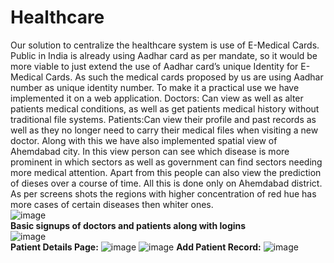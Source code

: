 # Healthcare

Our solution to centralize the healthcare system is use of E-Medical Cards. Public in India is already using Aadhar card as per mandate, so it would be more viable to just extend the use of Aadhar card’s unique Identity for E-Medical Cards. As such the medical cards proposed by us are using Aadhar number as unique identity number. 
To make it a practical use we have implemented it on a web application.
Doctors: Can view as well as alter patients medical conditions, as well as get patients medical history without traditional file systems.
Patients:Can view their profile and past records as well as they no longer need to carry their medical files when visiting a new doctor.
Along with this we have also implemented spatial view of Ahemdabad city. In this view person can see which disease is more prominent in which sectors as well as government can find sectors needing more medical attention. Apart from this people can also view the prediction of dieses over a course of time. All this is done only on Ahemdabad district. As per screens shots the regions with higher concentration of red hue has more cases of certain diseases then whiter ones.
<br>
![image](https://user-images.githubusercontent.com/45670873/76800995-bbe42f00-67fa-11ea-886c-0e08e472bec7.png)
<br>
<b>Basic signups of doctors and patients along with logins</b>
<br>
![image](https://user-images.githubusercontent.com/45670873/76801005-c30b3d00-67fa-11ea-9537-b4d0c25390ee.png)
<br><b>Patient Details Page:</b>
![image](https://user-images.githubusercontent.com/45670873/76801083-f5b53580-67fa-11ea-8afc-2d305a751e6c.png)
![image](https://user-images.githubusercontent.com/45670873/76801096-fc43ad00-67fa-11ea-8d72-683cd154c6cc.png)
<b>Add Patient Record:</b>
![image](https://user-images.githubusercontent.com/45670873/76801096-fc43ad00-67fa-11ea-8d72-683cd154c6cc.png)
